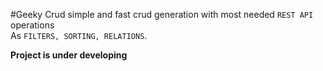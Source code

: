 #Geeky Crud
simple and fast crud generation with most needed `REST API` operations  
As `FILTERS, SORTING, RELATIONS`.

**Project is under developing**

